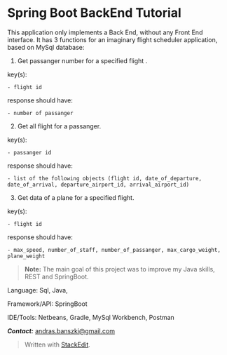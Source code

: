 Spring Boot BackEnd Tutorial
===================

This application only implements a Back End, without any Front End interface. It has 3 functions for an imaginary flight scheduler application, based on MySql database:

1. Get passanger number for a specified flight .

key(s): 

	- flight id
	
response should have:

	- number of passanger

2. Get all flight for a passanger.

key(s): 

	- passanger id
	
response should have:

	- list of the following objects (flight id, date_of_departure, date_of_arrival, departure_airport_id, arrival_airport_id)

3. Get data of a plane for a specified flight.

key(s):

	- flight id
	
response should have:

	- max_speed, number_of_staff, number_of_passanger, max_cargo_weight, plane_weight


> **Note:**
> The main goal of this project was to improve my Java skills, REST and SpringBoot. 


Language: Sql, Java, 

Framework/API: SpringBoot

IDE/Tools:  Netbeans, Gradle, MySql Workbench, Postman

***Contact:***
<i class="icon-mail"></i> andras.banszki@gmail.com

> Written with [StackEdit](https://stackedit.io/).
